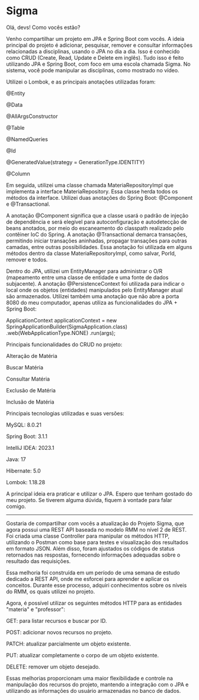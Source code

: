 # Sigma

Olá, devs! Como vocês estão?

Venho compartilhar um projeto em JPA e Spring Boot com vocês. A ideia principal do projeto é adicionar, pesquisar, remover e consultar informações relacionadas a disciplinas, usando o JPA no dia a dia. Isso é conhecido como CRUD (Create, Read, Update e Delete em inglês). Tudo isso é feito utilizando JPA e Spring Boot, com foco em uma escola chamada Sigma. No sistema, você pode manipular as disciplinas, como mostrado no vídeo.

Utilizei o Lombok, e as principais anotações utilizadas foram:

@Entity

@Data

@AllArgsConstructor

@Table

@NamedQueries

@Id

@GeneratedValue(strategy = GenerationType.IDENTITY)

@Column

Em seguida, utilizei uma classe chamada MateriaRepositoryImpl que implementa a interface MateriaRepository. Essa classe herda todos os métodos da interface. 
Utilizei duas anotações do Spring Boot: @Component e @Transactional.

A anotação @Component significa que a classe usará o padrão de injeção de dependência e será elegível para autoconfiguração e autodetecção de beans anotados, por meio do escaneamento do classpath realizado pelo contêiner IoC do Spring.
A anotação @Transactional demarca transações, permitindo iniciar transações aninhadas, propagar transações para outras camadas, entre outras possibilidades. Essa anotação foi utilizada em alguns métodos dentro da classe MateriaRepositoryImpl, como salvar, PorId, remover e todos.

Dentro do JPA, utilizei um EntityManager para administrar o O/R (mapeamento entre uma classe de entidade e uma fonte de dados subjacente).
 A anotação @PersistenceContext foi utilizada para indicar o local onde os objetos (entidades) manipulados pelo EntityManager atual são armazenados.
Utilizei também uma anotação que não abre a porta 8080 do meu computador, apenas utiliza as funcionalidades do JPA + Spring Boot:

ApplicationContext applicationContext = new
SpringApplicationBuilder(SigmaApplication.class)
.web(WebApplicationType.NONE)
.run(args);

Principais funcionalidades do CRUD no projeto:

Alteração de Matéria

Buscar Matéria

Consultar Matéria

Exclusão de Matéria

Inclusão de Matéria

Principais tecnologias utilizadas e suas versões:

MySQL: 8.0.21

Spring Boot: 3.1.1

IntelliJ IDEA: 2023.1

Java: 17

Hibernate: 5.0

Lombok: 1.18.28

A principal ideia era praticar e utilizar o JPA. Espero que tenham gostado do meu projeto. Se tiverem alguma dúvida, fiquem à vontade para falar comigo.

------------------------------------------------------------------------------------------------------------------------------------------------------------------------------------------------------------------------------

Gostaria de compartilhar com vocês a atualização do Projeto Sigma, que agora possui uma REST API baseada no modelo RMM no nível 2 de REST. Foi criada uma classe Controller para manipular os métodos HTTP, utilizando o Postman como base para testes e visualização dos resultados em formato JSON. Além disso, foram ajustados os códigos de status retornados nas respostas, fornecendo informações adequadas sobre o resultado das requisições.

Essa melhoria foi construída em um período de uma semana de estudo dedicado a REST API, onde me esforcei para aprender e aplicar os conceitos. Durante esse processo, adquiri conhecimentos sobre os níveis do RMM, os quais utilizei no projeto.

Agora, é possível utilizar os seguintes métodos HTTP para as entidades "materia" e "professor":

GET: para listar recursos e buscar por ID.

POST: adicionar novos recursos no projeto.

PATCH: atualizar parcialmente um objeto existente.

PUT: atualizar completamente o corpo de um objeto existente.

DELETE: remover um objeto desejado.


Essas melhorias proporcionam uma maior flexibilidade e controle na manipulação dos recursos do projeto, mantendo a integração com o JPA e utilizando as informações do usuário armazenadas no banco de dados.


